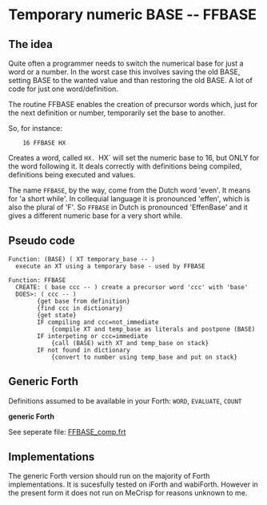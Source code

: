 # Temporary numeric BASE -- FFBASE

## The idea

Quite often a programmer needs to switch the numerical base for just a word or a number. In the worst case this involves saving the old BASE, setting BASE to the wanted value and than restoring the old BASE. A lot of code for just one word/definition. 

The routine FFBASE enables the creation of precursor words which, just for the next definition or number, temporarily set the base to another.

So, for instance:
```forth
	16 FFBASE HX
```
Creates a word, called `HX. `HX` will set the numeric base to 16, but ONLY for the word following it. It deals correctly with definitions being compiled, definitions being executed and values.

The name `FFBASE`, by the way, come from the Dutch word 'even'. It means for 'a short while'. In collequial language it is pronounced 'effen', which is also the plural of 'F'. So `FFBASE` in Dutch is pronounced 'EffenBase' and it gives a different numeric base for a very short while.


## Pseudo code
```
Function: (BASE) ( XT temporary_base -- )
  execute an XT using a temporary base - used by FFBASE
  
Function: FFBASE
  CREATE: ( base ccc -- ) create a precursor word 'ccc' with 'base'
  DOES>: ( ccc -- )
  		{get base from definition} 
  		{find ccc in dictionary}
  		{get state}
  		IF compiling and ccc=not_immediate
  			{compile XT and temp_base as literals and postpone (BASE)
  		IF interpeting or ccc=immediate
  			{call (BASE) with XT and temp_base on stack}
  		IF not found in dictionary
  			{convert to number using temp_base and put on stack}
```

## Generic Forth

Definitions assumed to be available in your Forth: `WORD`, `EVALUATE`, `COUNT`

****generic Forth****

See seperate file: [FFBASE_comp.frt](FFBASE_comp.frt)


## Implementations

The generic Forth version should run on the majority of Forth implementations. It is sucesfully tested on iForth and wabiForth. However in the present form it does not run on MeCrisp for reasons unknown to me.
